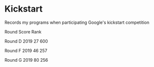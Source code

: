 # Kickstart
Records my programs when participating Google's kickstart competition

Round          Score  Rank

Round D 2019   27     600 

Round F 2019   46     257

Round G 2019   80     256
